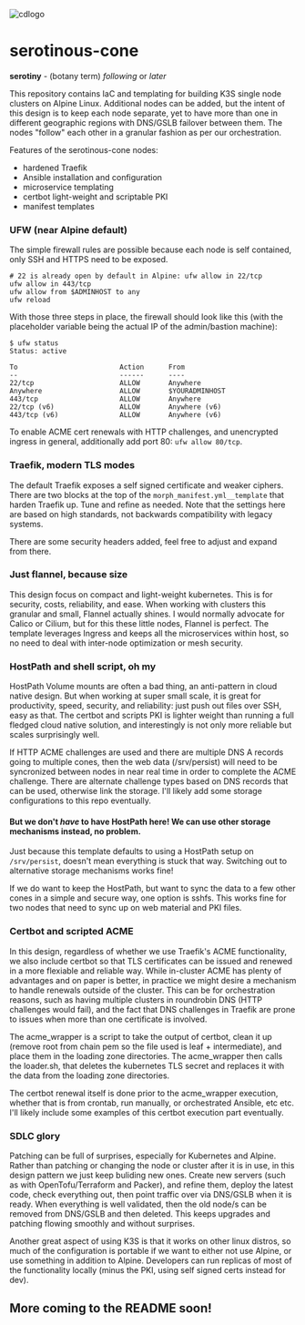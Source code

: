 ![cdlogo](https://carefuldata.com/images/cdlogo.png)

# serotinous-cone

<b>serotiny</b> - (botany term) <i>following</i> or <i>later</i>

This repository contains IaC and templating for building K3S single node clusters on Alpine Linux.
Additional nodes can be added, but the intent of this design is to keep each node separate, yet
to have more than one in different geographic regions with DNS/GSLB failover between them. The
nodes "follow" each other in a granular fashion as per our orchestration.

Features of the serotinous-cone nodes:

- hardened Traefik
- Ansible installation and configuration
- microservice templating
- certbot light-weight and scriptable PKI
- manifest templates

### UFW (near Alpine default)

The simple firewall rules are possible because each node is self contained, only SSH and HTTPS need to be exposed.

```
# 22 is already open by default in Alpine: ufw allow in 22/tcp
ufw allow in 443/tcp
ufw allow from $ADMINHOST to any
ufw reload
```

With those three steps in place, the firewall should look like this (with the placeholder variable being the actual IP of the admin/bastion machine):

```
$ ufw status
Status: active

To                         Action      From
--                         ------      ----
22/tcp                     ALLOW       Anywhere                  
Anywhere                   ALLOW       $YOURADMINHOST             
443/tcp                    ALLOW       Anywhere                  
22/tcp (v6)                ALLOW       Anywhere (v6)             
443/tcp (v6)               ALLOW       Anywhere (v6)          
```

To enable ACME cert renewals with HTTP challenges, and unencrypted ingress in general, additionally add port 80: `ufw allow 80/tcp`.

### Traefik, modern TLS modes

The default Traefik exposes a self signed certificate and weaker ciphers. There are two blocks at the top of the `morph_manifest.yml__template` that harden Traefik up.
Tune and refine as needed. Note that the settings here are based on high standards, not backwards compatibility with legacy systems.

There are some security headers added, feel free to adjust and expand from there.


### Just flannel, because size

This design focus on compact and light-weight kubernetes. This is for security, costs, reliability, and ease. When working with clusters this granular and small, Flannel actually shines.
I would normally advocate for Calico or Cilium, but for this these little nodes, Flannel is perfect. The template leverages Ingress and keeps all the microservices within host,
so no need to deal with inter-node optimization or mesh security. 

### HostPath and shell script, oh my

HostPath Volume mounts are often a bad thing, an anti-pattern in cloud native design. But when working at super small scale, it is great for productivity, speed, security, and reliability: just push out files over SSH, easy as that.
The certbot and scripts PKI is lighter weight than running a full fledged cloud native solution, and interestingly is not only more reliable but scales surprisingly well. 

If HTTP ACME challenges are used and there are multiple DNS A records going to multiple cones, then the web data (/srv/persist) will need to be syncronized between nodes in near real time in order to complete the ACME challenge.
There are alternate challenge types based on DNS records that can be used, otherwise link the storage. I'll likely add some storage configurations to this repo eventually.

#### But we don't <i>have</i> to have HostPath here! We can use other storage mechanisms instead, no problem.

Just because this template defaults to using a HostPath setup on `/srv/persist`, doesn't mean everything is stuck that way. Switching out to alternative storage mechanisms works fine! 

If we do want to keep the HostPath, but want to sync the data to a few other cones in a simple and secure way, one option is sshfs. This works fine for two nodes that need to sync up on web material and PKI files.

### Certbot and scripted ACME

In this design, regardless of whether we use Traefik's ACME functionality, we also include certbot so that TLS certificates can be issued and renewed in a more flexiable and reliable way.
While in-cluster ACME has plenty of advantages and on paper is better, in practice we might desire a mechanism to handle renewals outside of the cluster. This can be for orchestration reasons, such
as having multiple clusters in roundrobin DNS (HTTP challenges would fail), and the fact that DNS challenges in Traefik are prone to issues when more than one certificate is involved.

The acme_wrapper is a script to take the output of certbot, clean it up (remove root from chain pem so the file used is leaf + intermediate), and place them in the loading zone directories. The acme_wrapper then calls the loader.sh,
that deletes the kubernetes TLS secret and replaces it with the data from the loading zone directories.

The certbot renewal itself is done prior to the acme_wrapper execution, whether that is from crontab, run manually, or orchestrated Ansible, etc etc. I'll likely include some examples of this certbot execution part eventually.

### SDLC glory

Patching can be full of surprises, especially for Kubernetes and Alpine. Rather than patching or changing the node or cluster after it is in use, in this design pattern we just keep buliding new ones. Create new servers (such as with OpenTofu/Terraform and Packer), and refine them, deploy the latest code, check everything out, then point traffic over via DNS/GSLB when it is ready. When everything is well validated, then the old node/s can be removed from DNS/GSLB and then deleted. This keeps upgrades and patching flowing smoothly and without surprises.

Another great aspect of using K3S is that it works on other linux distros, so much of the configuration is portable if we want to either not use Alpine, or use something in addition to Alpine. Developers can run replicas of most of the functionality locally (minus the PKI, using self signed certs instead for dev).


## More coming to the README soon!
